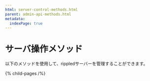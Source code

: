 ```yaml
---
html: server-control-methods.html
parent: admin-api-methods.html
metadata:
  indexPage: true
---
```

# サーバ操作メソッド

以下のメソッドを使用して、rippledサーバーを管理することができます。

{% child-pages /%}
